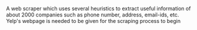 A web scraper which uses several heuristics to extract useful information of about 2000 companies such as phone number, address, email-ids, etc. Yelp's webpage is needed to be given for the scraping process to begin

